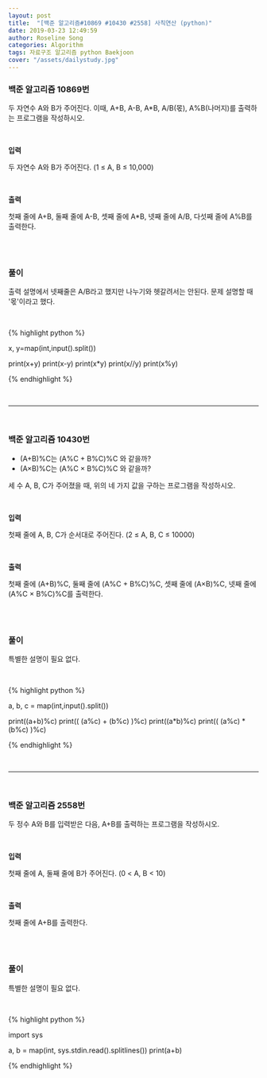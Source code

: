```yaml
---
layout: post
title:  "[백준 알고리즘#10869 #10430 #2558] 사칙연산 (python)"
date: 2019-03-23 12:49:59
author: Roseline Song
categories: Algorithm
tags: 자료구조 알고리즘 python Baekjoon
cover: "/assets/dailystudy.jpg"
---
```


### 백준 알고리즘 10869번

두 자연수 A와 B가 주어진다. 이때, A+B, A-B, A*B, A/B(몫), A%B(나머지)를 출력하는 프로그램을 작성하시오. 

<br>

**입력**

두 자연수 A와 B가 주어진다. (1 ≤ A, B ≤ 10,000)

<br>

**출력**

첫째 줄에 A+B, 둘째 줄에 A-B, 셋째 줄에 A*B, 넷째 줄에 A/B, 다섯째 줄에 A%B를 출력한다.

<br>
<br>


### 풀이 

출력 설명에서 넷째줄은 A/B라고 했지만 나누기와 헷갈려서는 안된다. 문제 설명할 때 '몫'이라고 했다. 

<br>

{% highlight python %}

x, y=map(int,input().split())

print(x+y)
print(x-y)
print(x*y)
print(x//y) 
print(x%y)

{% endhighlight %}


<br>

<hr>

<br>

### 백준 알고리즘 10430번

- (A+B)%C는 (A%C + B%C)%C 와 같을까?
- (A×B)%C는 (A%C × B%C)%C 와 같을까?

세 수 A, B, C가 주어졌을 때, 위의 네 가지 값을 구하는 프로그램을 작성하시오.

<br>

**입력**

첫째 줄에 A, B, C가 순서대로 주어진다. (2 ≤ A, B, C ≤ 10000)

<br>

**출력**

첫째 줄에 (A+B)%C, 둘째 줄에 (A%C + B%C)%C, 셋째 줄에 (A×B)%C, 넷째 줄에 (A%C × B%C)%C를 출력한다.

<br>
<br>


### 풀이 

특별한 설명이 필요 없다.

<br>

{% highlight python %}

a, b, c = map(int,input().split())

print((a+b)%c)
print(( (a%c) + (b%c) )%c)
print((a*b)%c)
print(( (a%c) * (b%c) )%c)

{% endhighlight %}


<br>

<hr>

<br>

### 백준 알고리즘 2558번

두 정수 A와 B를 입력받은 다음, A+B를 출력하는 프로그램을 작성하시오.

<br>

**입력**

첫째 줄에 A, 둘째 줄에 B가 주어진다. (0 < A, B < 10)

<br>

**출력**

첫째 줄에 A+B를 출력한다.

<br>
<br>

### 풀이 

특별한 설명이 필요 없다.

<br>

{% highlight python %}

import sys

a, b = map(int, sys.stdin.read().splitlines())
print(a+b)

{% endhighlight %}

<br>
<br>